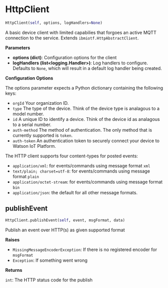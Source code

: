 <h1 id="ibmiotf.device.HttpClient">HttpClient</h1>

```python
HttpClient(self, options, logHandlers=None)
```

A basic device client with limited capabilies that forgoes
an active MQTT connection to the service.  Extends `ibmiotf.HttpAbstractClient`.

__Parameters__

- __options (dict)__: Configuration options for the client
- __logHandlers (list<logging.Handler>)__: Log handlers to configure.  Defaults to `None`,
    which will result in a default log handler being created.

__Configuration Options__

The options parameter expects a Python dictionary containing the following keys:

- `orgId` Your organization ID.
- `type` The type of the device. Think of the device type is analagous to a model number.
- `id` A unique ID to identify a device. Think of the device id as analagous to a serial number.
- `auth-method` The method of authentication. The only method that is currently supported is `token`.
- `auth-token` An authentication token to securely connect your device to Watson IoT Platform.


The HTTP client supports four content-types for posted events:

- `application/xml`: for events/commands using message format `xml`
- `text/plain; charset=utf-8`: for events/commands using message format `plain`
- `application/octet-stream`: for events/commands using message format `bin`
- `application/json`: the default for all other message formats.

<h2 id="ibmiotf.device.HttpClient.publishEvent">publishEvent</h2>

```python
HttpClient.publishEvent(self, event, msgFormat, data)
```

Publish an event over HTTP(s) as given supported format

__Raises__

- `MissingMessageEncoderException`: If there is no registered encoder for `msgFormat`
- `Exception`: If something went wrong

__Returns__

`int`: The HTTP status code for the publish

